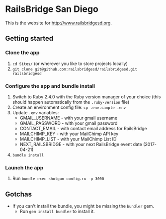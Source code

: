 # RailsBridge San Diego

This is the website for http://www.railsbridgesd.org.

## Getting started

### Clone the app
1. `cd Sites/` (or wherever you like to store projects locally)
2. `git clone git@github.com:railsbridgesd/railsbridgesd.git railsbridgesd`

### Configure the app and bundle install
1. Switch to Ruby 2.4.0 with the Ruby version manager of your choice (this
should happen automatically from the `.ruby-version` file)
2. Create an environment config file: `cp .env.sample .env`
3. Update `.env` variables:   
   - GMAIL_USERNAME   - with your gmail username
   - GMAIL_PASSWORD   - with your gmail password
   - CONTACT_EMAIL    - with contact email address for RailsBridge
   - MAILCHIMP_KEY    - with your MailChimp API key
   - MAILCHIMP_LIST   - with your MailChimp List ID
   - NEXT_RAILSBRIDGE - with your next RailsBridge event date (2017-04-21)
4. `bundle install`

### Launch the app
1. Run `bundle exec shotgun config.ru -p 3000`

## Gotchas

- If you can't install the bundle, you might be missing the `bundler` gem.
  - Run `gem install bundler` to install it.

